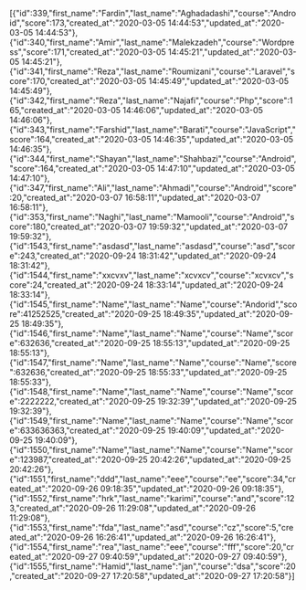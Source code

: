 [{\"id\":339,\"first_name\":\"Fardin\",\"last_name\":\"Aghadadashi\",\"course\":\"Android\",\"score\":173,\"created_at\":\"2020-03-05 14:44:53\",\"updated_at\":\"2020-03-05 14:44:53\"},{\"id\":340,\"first_name\":\"Amir\",\"last_name\":\"Malekzadeh\",\"course\":\"Wordpress\",\"score\":171,\"created_at\":\"2020-03-05 14:45:21\",\"updated_at\":\"2020-03-05 14:45:21\"},{\"id\":341,\"first_name\":\"Reza\",\"last_name\":\"Roumizani\",\"course\":\"Laravel\",\"score\":170,\"created_at\":\"2020-03-05 14:45:49\",\"updated_at\":\"2020-03-05 14:45:49\"},{\"id\":342,\"first_name\":\"Reza\",\"last_name\":\"Najafi\",\"course\":\"Php\",\"score\":165,\"created_at\":\"2020-03-05 14:46:06\",\"updated_at\":\"2020-03-05 14:46:06\"},{\"id\":343,\"first_name\":\"Farshid\",\"last_name\":\"Barati\",\"course\":\"JavaScript\",\"score\":164,\"created_at\":\"2020-03-05 14:46:35\",\"updated_at\":\"2020-03-05 14:46:35\"},{\"id\":344,\"first_name\":\"Shayan\",\"last_name\":\"Shahbazi\",\"course\":\"Android\",\"score\":164,\"created_at\":\"2020-03-05 14:47:10\",\"updated_at\":\"2020-03-05 14:47:10\"},{\"id\":347,\"first_name\":\"Ali\",\"last_name\":\"Ahmadi\",\"course\":\"Android\",\"score\":20,\"created_at\":\"2020-03-07 16:58:11\",\"updated_at\":\"2020-03-07 16:58:11\"},{\"id\":353,\"first_name\":\"Naghi\",\"last_name\":\"Mamooli\",\"course\":\"Android\",\"score\":180,\"created_at\":\"2020-03-07 19:59:32\",\"updated_at\":\"2020-03-07 19:59:32\"},{\"id\":1543,\"first_name\":\"asdasd\",\"last_name\":\"asdasd\",\"course\":\"asd\",\"score\":243,\"created_at\":\"2020-09-24 18:31:42\",\"updated_at\":\"2020-09-24 18:31:42\"},{\"id\":1544,\"first_name\":\"xxcvxv\",\"last_name\":\"xcvxcv\",\"course\":\"xcvxcv\",\"score\":24,\"created_at\":\"2020-09-24 18:33:14\",\"updated_at\":\"2020-09-24 18:33:14\"},{\"id\":1545,\"first_name\":\"Name\",\"last_name\":\"Name\",\"course\":\"Andorid\",\"score\":41252525,\"created_at\":\"2020-09-25 18:49:35\",\"updated_at\":\"2020-09-25 18:49:35\"},{\"id\":1546,\"first_name\":\"Name\",\"last_name\":\"Name\",\"course\":\"Name\",\"score\":632636,\"created_at\":\"2020-09-25 18:55:13\",\"updated_at\":\"2020-09-25 18:55:13\"},{\"id\":1547,\"first_name\":\"Name\",\"last_name\":\"Name\",\"course\":\"Name\",\"score\":632636,\"created_at\":\"2020-09-25 18:55:33\",\"updated_at\":\"2020-09-25 18:55:33\"},{\"id\":1548,\"first_name\":\"Name\",\"last_name\":\"Name\",\"course\":\"Name\",\"score\":2222222,\"created_at\":\"2020-09-25 19:32:39\",\"updated_at\":\"2020-09-25 19:32:39\"},{\"id\":1549,\"first_name\":\"Name\",\"last_name\":\"Name\",\"course\":\"Name\",\"score\":633636363,\"created_at\":\"2020-09-25 19:40:09\",\"updated_at\":\"2020-09-25 19:40:09\"},{\"id\":1550,\"first_name\":\"Name\",\"last_name\":\"Name\",\"course\":\"Name\",\"score\":123987,\"created_at\":\"2020-09-25 20:42:26\",\"updated_at\":\"2020-09-25 20:42:26\"},{\"id\":1551,\"first_name\":\"ddd\",\"last_name\":\"eee\",\"course\":\"ee\",\"score\":34,\"created_at\":\"2020-09-26 09:18:35\",\"updated_at\":\"2020-09-26 09:18:35\"},{\"id\":1552,\"first_name\":\"hrk\",\"last_name\":\"karimi\",\"course\":\"and\",\"score\":123,\"created_at\":\"2020-09-26 11:29:08\",\"updated_at\":\"2020-09-26 11:29:08\"},{\"id\":1553,\"first_name\":\"fda\",\"last_name\":\"asd\",\"course\":\"cz\",\"score\":5,\"created_at\":\"2020-09-26 16:26:41\",\"updated_at\":\"2020-09-26 16:26:41\"},{\"id\":1554,\"first_name\":\"rea\",\"last_name\":\"eee\",\"course\":\"fff\",\"score\":20,\"created_at\":\"2020-09-27 09:40:59\",\"updated_at\":\"2020-09-27 09:40:59\"},{\"id\":1555,\"first_name\":\"Hamid\",\"last_name\":\"jan\",\"course\":\"dsa\",\"score\":20,\"created_at\":\"2020-09-27 17:20:58\",\"updated_at\":\"2020-09-27 17:20:58\"}]
